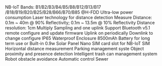 NB-IoT Bands: B1/B2/B3/B4/B5/B8/B12/B13/B17 /B18/B19/B20/B25/B28/B66/B70/B85 @H-FDD
Ultra-low power consumption
Laser technology for distance detection
Measure Distance: 0.1m ~ 40m @ 90% Reflectivity; 0.1m ~ 13.5m @ 10% Reflectivity
Distance resolution: 1cm
Multiply Sampling and one uplink
Support Bluetooth v5.1 remote configure and update firmware
Uplink on periodically
Downlink to change configure
IP65 Waterproof Enclosure
8500mAh Battery for long term use or Built-in 0.9w Solar Panel
Nano SIM card slot for NB-IoT SIM
Horizontal distance measurement
Parking management syste
Object proximity and presence detection
Intelligent trash can management system
Robot obstacle avoidance
Automatic control
Sewer
